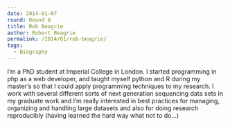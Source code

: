 ```yaml
---
date: 2014-01-07
round: Round 8
title: Rob Beagrie
author: Robert Beagrie
permalink: /2014/01/rob-beagrie/
tags:
  - Biography
---
```

I&#8217;m a PhD student at Imperial College in London. I started programming in php as a web developer, and taught myself python and R during my master&#8217;s so that I could apply programming techniques to my research. I work with several different sorts of next generation sequencing data sets in my graduate work and I&#8217;m really interested in best practices for managing, organizing and handling large datasets and also for doing research reproducibly (having learned the hard way what not to do&#8230;)
